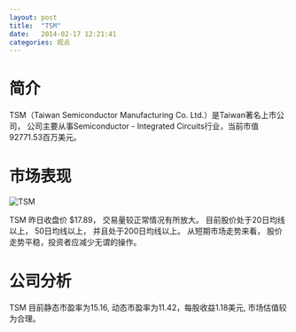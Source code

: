 ```yaml
---
layout: post
title:  "TSM"
date:   2014-02-17 12:21:41
categories: 观点
---
```


# 简介
TSM（Taiwan Semiconductor Manufacturing Co. Ltd.）是Taiwan著名上市公司，
公司主要从事Semiconductor - Integrated Circuits行业，当前市值92771.53百万美元。

# 市场表现

![TSM](http://finviz.com/chart.ashx?t=TSM&ty=c&ta=1&p=d&s=l)

TSM 昨日收盘价 $17.89，
交易量较正常情况有所放大。
目前股价处于20日均线以上，
50日均线以上，
并且处于200日均线以上。
从短期市场走势来看，
股价走势平稳，投资者应减少无谓的操作。

# 公司分析
TSM 目前静态市盈率为15.16, 动态市盈率为11.42，每股收益1.18美元,
市场估值较为合理。
